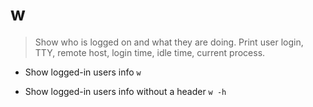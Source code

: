 # w
> Show who is logged on and what they are doing.
> Print user login, TTY, remote host, login time, idle time, current process.

- Show logged-in users info
`w`

- Show logged-in users info without a header
`w -h`

